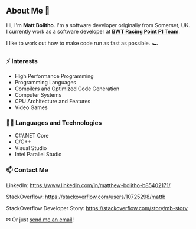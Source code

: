 ## About Me 👋
Hi, I'm **Matt Bolitho**. I'm a software developer originally from Somerset, UK.
I currently work as a software developer at **[BWT Racing Point F1 Team](https://www.racingpointf1.com/ "BWT Racing Point F1 Team Website")**.

I like to work out how to make code run as fast as possible. 🏎

### ⚡ Interests
- High Performance Programming
- Programming Languages
- Compilers and Optimized Code Generation
- Computer Systems
- CPU Architecture and Features
- Video Games

### 👨‍💻 Languages and Technologies
- C#/.NET Core
- C/C++
- Visual Studio
- Intel Parallel Studio

### 📫 Contact Me

LinkedIn: https://www.linkedin.com/in/matthew-bolitho-b85402171/

StackOverflow: https://stackoverflow.com/users/10725298/mattb

StackOverflow Developer Story: https://stackoverflow.com/story/mb-story

✉ Or just [send me an email](mailto:matt.j.bolitho@gmail.com)!
